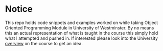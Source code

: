# Notice 
This repo holds code snippets and examples worked on while taking Object Oriented Programming Module in University of Westminster.
By no means this an actual representation of what is taught in the course this simply hold what I attempted and pushed in.
If interested please look into the University [overview](https://www.westminster.ac.uk/sites/default/public-files/programme-specifications/Software-Engineering-BEng-Honours-2019-20_0.pdf) on the course to get an idea. 